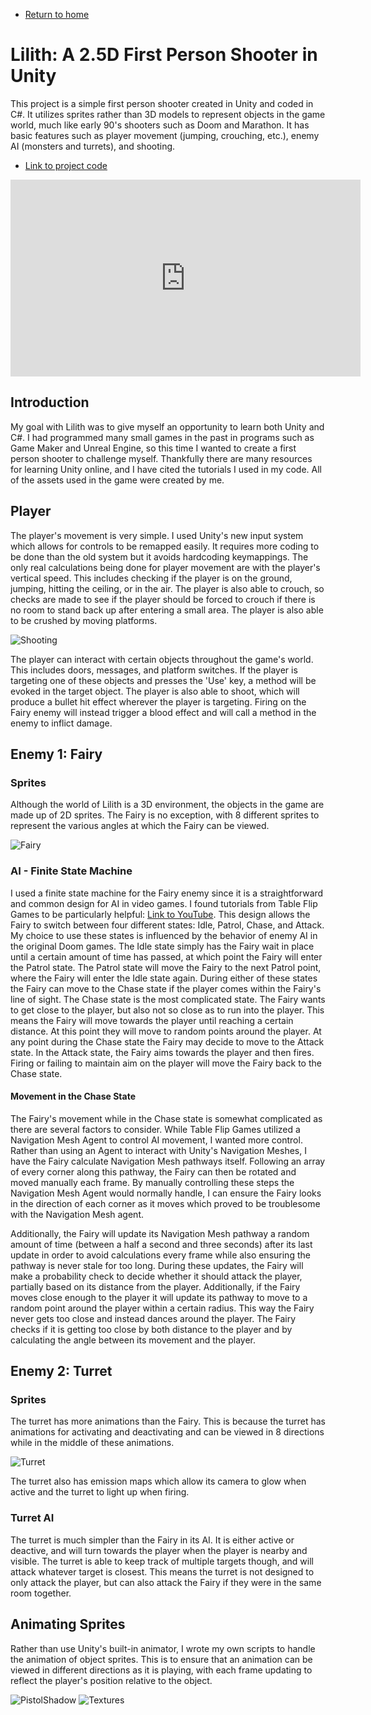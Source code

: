 * [Return to home](/index.md)

# Lilith: A 2.5D First Person Shooter in Unity

This project is a simple first person shooter created in Unity and coded in C#. It utilizes sprites rather than 3D models to represent objects in the game world, much like early 90's shooters such as Doom and Marathon. It has basic features such as player movement (jumping, crouching, etc.), enemy AI (monsters and turrets), and shooting.

* [Link to project code](https://github.com/cadenkesey/lilith)

<iframe width="560" height="315" src="https://www.youtube.com/embed/bYQVP_nNBZo" frameborder="0" allow="accelerometer; autoplay; clipboard-write; encrypted-media; gyroscope; picture-in-picture" allowfullscreen></iframe>

## Introduction

My goal with Lilith was to give myself an opportunity to learn both Unity and C#. I had programmed many small games in the past in programs such as Game Maker and Unreal Engine, so this time I wanted to create a first person shooter to challenge myself. Thankfully there are many resources for learning Unity online, and I have cited the tutorials I used in my code. All of the assets used in the game were created by me.

## Player

The player's movement is very simple. I used Unity's new input system which allows for controls to be remapped easily. It requires more coding to be done than the old system but it avoids hardcoding keymappings. The only real calculations being done for player movement are with the player's vertical speed. This includes checking if the player is on the ground, jumping, hitting the ceiling, or in the air. The player is also able to crouch, so checks are made to see if the player should be forced to crouch if there is no room to stand back up after entering a small area. The player is also able to be crushed by moving platforms.

![Shooting](/images/lilith/shoot.gif)

The player can interact with certain objects throughout the game's world. This includes doors, messages, and platform switches. If the player is targeting one of these objects and presses the 'Use' key, a method will be evoked in the target object. The player is also able to shoot, which will produce a bullet hit effect wherever the player is targeting. Firing on the Fairy enemy will instead trigger a blood effect and will call a method in the enemy to inflict damage.

## Enemy 1: Fairy

### Sprites

Although the world of Lilith is a 3D environment, the objects in the game are made up of 2D sprites. The Fairy is no exception, with 8 different sprites to represent the various angles at which the Fairy can be viewed.

![Fairy](/images/lilith/fairy.gif)

### AI - Finite State Machine

I used a finite state machine for the Fairy enemy since it is a straightforward and common design for AI in video games. I found tutorials from Table Flip Games to be particularly helpful: [Link to YouTube](https://youtu.be/21yDDUKCQOI). This design allows the Fairy to switch between four different states: Idle, Patrol, Chase, and Attack. My choice to use these states is influenced by the behavior of enemy AI in the original Doom games. The Idle state simply has the Fairy wait in place until a certain amount of time has passed, at which point the Fairy will enter the Patrol state. The Patrol state will move the Fairy to the next Patrol point, where the Fairy will enter the Idle state again. During either of these states the Fairy can move to the Chase state if the player comes within the Fairy's line of sight. The Chase state is the most complicated state. The Fairy wants to get close to the player, but also not so close as to run into the player. This means the Fairy will move towards the player until reaching a certain distance. At this point they will move to random points around the player. At any point during the Chase state the Fairy may decide to move to the Attack state. In the Attack state, the Fairy aims towards the player and then fires. Firing or failing to maintain aim on the player will move the Fairy back to the Chase state.

#### Movement in the Chase State

The Fairy's movement while in the Chase state is somewhat complicated as there are several factors to consider. While Table Flip Games utilized a Navigation Mesh Agent to control AI movement, I wanted more control. Rather than using an Agent to interact with Unity's Navigation Meshes, I have the Fairy calculate Navigation Mesh pathways itself. Following an array of every corner along this pathway, the Fairy can then be rotated and moved manually each frame. By manually controlling these steps the Navigation Mesh Agent would normally handle, I can ensure the Fairy looks in the direction of each corner as it moves which proved to be troublesome with the Navigation Mesh agent.

Additionally, the Fairy will update its Navigation Mesh pathway a random amount of time (between a half a second and three seconds) after its last update in order to avoid calculations every frame while also ensuring the pathway is never stale for too long. During these updates, the Fairy will make a probability check to decide whether it should attack the player, partially based on its distance from the player. Additionally, if the Fairy moves close enough to the player it will update its pathway to move to a random point around the player within a certain radius. This way the Fairy never gets too close and instead dances around the player. The Fairy checks if it is getting too close by both distance to the player and by calculating the angle between its movement and the player.

## Enemy 2: Turret

### Sprites

The turret has more animations than the Fairy. This is because the turret has animations for activating and deactivating and can be viewed in 8 directions while in the middle of these animations.

![Turret](/images/lilith/turret.gif)

The turret also has emission maps which allow its camera to glow when active and the turret to light up when firing.

### Turret AI

The turret is much simpler than the Fairy in its AI. It is either active or deactive, and will turn towards the player when the player is nearby and visible. The turret is able to keep track of multiple targets though, and will attack whatever target is closest. This means the turret is not designed to only attack the player, but can also attack the Fairy if they were in the same room together.

## Animating Sprites

Rather than use Unity's built-in animator, I wrote my own scripts to handle the animation of object sprites. This is to ensure that an animation can be viewed in different directions as it is playing, with each frame updating to reflect the player's position relative to the object.

![PistolShadow](/images/lilith/pistol.gif)
![Textures](/images/lilith/textures.png)
